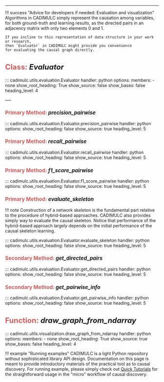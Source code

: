 ---

!!! success "Advice for developers if needed: Evaluation and visualization"
    Algorithms in CADIMULC simply represent the causation among variables, for both ground-truth 
    and learning results, as the directed pairs in an adjacency matrix with only two elements 0 and 1.
    
    If you incline to this representation of data structure in your work or research, 
    then `Evaluator` in CADIMULC might provide you convenience
    for evaluating the causal graph directly.

<h2 
style="font-size: x-large; font-weight: bold;"> 
<font color="IndianRed">Class:</font> <i>Evaluator</i>
</h2>

::: cadimulc.utils.evaluation.Evaluator
    handler: python
    options:
      members:
        - none
      show_root_heading: True
      show_source: false
      show_bases: false
      heading_level: 4

**---**

<h3 
style="font-size: larger; font-weight: bold;"> 
<font color="IndianRed">Primary Method:</font>  <i>precision_pairwise</i> 
</h3>

::: cadimulc.utils.evaluation.Evaluator.precision_pairwise
    handler: python
    options:
      show_root_heading: false
      show_source: true
      heading_level: 5

<h3 
style="font-size: larger; font-weight: bold;"> 
<font color="IndianRed">Primary Method:</font>  <i>recall_pairwise</i> 
</h3>

::: cadimulc.utils.evaluation.Evaluator.recall_pairwise
    handler: python
    options:
      show_root_heading: false
      show_source: true
      heading_level: 5

<h3 
style="font-size: larger; font-weight: bold;"> 
<font color="IndianRed">Primary Method:</font>  <i>f1_score_pairwise</i> 
</h3>

::: cadimulc.utils.evaluation.Evaluator.f1_score_pairwise
    handler: python
    options:
      show_root_heading: false
      show_source: true
      heading_level: 5

<h3 
style="font-size: larger; font-weight: bold;"> 
<font color="IndianRed">Primary Method:</font>  <i>evaluate_skeleton</i> 
</h3>

!!! note
    Construction of a network skeleton is the fundamental part relative to the procedure
    of hybrid-based approaches. 
    CADIMULC also provides simply way to evaluate the causal skeleton.
    Notice that performance of the hybrid-based approach largely depends on the initial
    performance of the causal skeleton learning.

::: cadimulc.utils.evaluation.Evaluator.evaluate_skeleton
    handler: python
    options:
      show_root_heading: false
      show_source: true
      heading_level: 5

<h3 
style="font-size: larger; font-weight: bold;"> 
<font color="IndianRed">Secondary Method:</font>  <i>get_directed_pairs</i> 
</h3>

::: cadimulc.utils.evaluation.Evaluator.get_directed_pairs
    handler: python
    options:
      show_root_heading: false
      show_source: true
      heading_level: 5

<h3 
style="font-size: larger; font-weight: bold;"> 
<font color="IndianRed">Secondary Method:</font>  <i>get_pairwise_info</i> 
</h3>

::: cadimulc.utils.evaluation.Evaluator.get_pairwise_info
    handler: python
    options:
      show_root_heading: false
      show_source: true
      heading_level: 5

<h2 
style="font-size: x-large; font-weight: bold;"> 
<font color="IndianRed">Function:</font> <i>draw_graph_from_ndarray</i>
</h2>

::: cadimulc.utils.visualization.draw_graph_from_ndarray
    handler: python
    options:
      members:
        - none
      show_root_heading: True
      show_source: true
      show_bases: false
      heading_level: 4

!!! example "Running examples"
    CADIMULC is a light Python repository without sophisticated library API design.
    Documentation on this page is meant to provide introductory materials of the practical tool
    as to causal discovery.
    For running example, 
    please simply check out [Quick Tutorials](https://xuanzhichen.github.io/cadimulc/quick_tutorials/) for the straightforward usage in the "micro" workflow of 
    causal discovery.